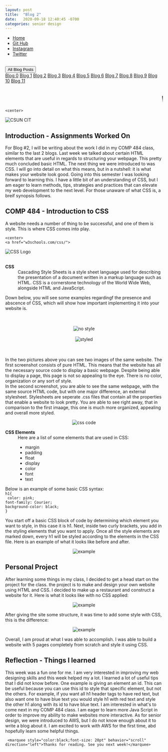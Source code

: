 ```yaml
---
layout: post
title:  "Blog 2"
date:   2020-09-18 12:40:45 -0700
categories: senior design
---
```


<html>



<style>
{% include custom.css %}
</style>

  <title>Blog 2</title>
<body>
<ul class="navbar">
 
  <li class="navbar"><a class="home" href="http://dec98524.github.io/">Home</a></li>
  <li class="navbar"><a href="https://github.com/dec98524/dec98524.github.io">Git Hub</a></li>
  <li class="navbar"><a href="https://www.instagram.com/im.davidcastaneda/">Instagram</a></li>
  <li class="navbar"><a href="https://twitter.com/refilldranks">Twitter</a></li>

</ul>
<br>
<div class="dropdown">
  <button class="dropbtn">All Blog Posts</button>
  <div class="dropdown-content">
    <a href="https://dec98524.github.io/senior/design/2020/08/27/blog-0.html">Blog 0</a>
    <a href="https://dec98524.github.io/senior/design/2020/09/08/blog1.html">Blog 1</a>
          <a href="https://dec98524.github.io/senior/design/2020/09/18/blog2.html">Blog 2</a>
            <a href="https://dec98524.github.io/senior/design/2020/09/25/blog3.html">Blog 3</a>
    <a href="https://dec98524.github.io/senior/design/2020/10/02/blog4.html">Blog 4</a>
          <a href="https://dec98524.github.io/senior/design/2020/10/09/blog5.html">Blog 5</a>
          <a href="https://dec98524.github.io/senior/design/2020/10/16/blog6.html">Blog 6</a>
         <a href="https://dec98524.github.io/senior/design/2020/10/23/blog7.html">Blog 7</a>
                        <a href="https://dec98524.github.io/senior/design/2020/10/30/blog8.html">Blog 8</a>
            <a href="https://dec98524.github.io/senior/design/2020/11/6/blog9.html">Blog 9</a>
      <a href="https://dec98524.github.io/senior/design/2020/11/13/blog10.html">Blog 10</a>
      <a href="https://dec98524.github.io/senior/design/2020/11/20/blog11.html">Blog 11</a>





  </div>
</div><br>
<br>
<marquee style="color:black;font-size: 20pt" behavior="scroll" direction="left"><i>Welcome to my blog site!</i></marquee>

    <center>
<img src="https://www.csun.edu/ua/2017logos/Seal-CSUN-Horizontal-186.png" alt="CSUN CIT" align="middle">
</center>

<h2>Introduction - Assignments Worked On</h2>

<p>For Blog #2, I will be writing about the work I did in my COMP 484 class, similar to the last 2 blogs. Last week we talked about certain HTML elements that are useful in regards to structuring your webpage. This pretty much concluded basic HTML. The next thing we were introduced to was CSS. I will go into detail on what this means, but in a nutshell: it is what makes your website look good. Going into this semester I was looking forward to learning this. I have a little bit of an understanding of CSS, but I am eager to learn methods, tips, strategies and practices that can elevate my web development to the next level. For those unaware of what CSS is, a breif synopsis follows.</p>

<h2>COMP 484 - Introduction to CSS</h2> 

      

<p>A website needs a number of thing to be successful, and one of them is style. This is where CSS comes into play.</p>


    <center>
    <a href="w3schools.com/css/">
<img src="https://sabe.io/classes/css/hero.png" alt="CSS Logo" align="middle">
</a>
</center>
<br> <br>

<dl>
  <dt><b>CSS</b></dt>
  <dd>Cascading Style Sheets is a style sheet language used for describing the presentation of a document written in a markup language such as HTML. CSS is a cornerstone technology of the World Wide Web, alongside HTML and JavaScript.    
    </dd>
</dl>
<p>Down below, you will see some examples regardingf the presence and abscence of CSS, which will show how important implementing it into your website is.</p>
 <br><br>
  <center>
<img src="https://i.imgur.com/PqXBDk3.png" alt="no style" align="middle" width="auto" height="auto">
 <br><br>
<img src="https://i.imgur.com/lP82xDg.png" alt="styled" align="middle" width="auto" height="auto">
</center>
<br><br>
    
<p>In the two pictures above you can see two images of the same website. The first screenshot consists of pure HTML. This means that the website has all the necessary source code to display a basic webpage. Despite being able to display a page, this page is not so appealing to the eye. There is no color, organization or any sort of style. <br>
In the second screenshot, you are able to see the same webpage, with the same source HTML code, but with one major difference, an external stylesheet. Stylesheets are seperate .css files that contain all the properties that enable a website to look pretty. You are able to see right away, that in comparison to the first imaage, this one is much more organized, appealing and overall more styled.
</p>
      <center>
      <img src="https://i2.wp.com/css-tricks.com/wp-content/uploads/2020/04/LV2OI0TM.png?fit=1024%2C333&ssl=1" alt="css code" align="middle">
</center>

  <dl>
  <dt><b>CSS Elements</b></dt>
  <dd>Here are a list of some elements that are used in CSS:
    <ul>
      <li>margin</li>
      <li>padding</li>
      <li>float</li>
      <li>display</li>
      <li>color</li>
      <li>font</li>
      <li>text</li>
      </ul>
    </dd>
</dl>

<p> Below is an example of some basic CSS syntax: 
     <br><code>h1{ <br> color: pink;<br>font-family: Courier;<br>background-color: black;<br>}</code><br></p>
<p>You start off a basic CSS block of code by determining which element you want to style, in this case it is h1. Next, inside two curly brackets, you add in the styling elements that you want to apply. Once all the style elements are marked down, every h1 will be styled according to the elements in the CSS file. Here is an example of what it looks like before and after.</p>
      <center>
      <img src="https://i.imgur.com/6LL9kmX.png" alt="example" align="middle">
</center>


<h2>Personal Project</h2>
<p>After learning some things in my class, I decided to get a head start on the project for the class. the project is to make and design your own website using HTML and CSS. I decided to make up a restaurant and construct a website for it. Here is what it looks like with no CSS applied:</p>

<center>
      <img src="https://i.imgur.com/HNUWHgB.png" alt="example" align="middle">
</center>
 
 <p>After giving the site some structure, it was time to add some style with CSS, this is the difference:</p>
 
 <center>
      <img src="https://i.imgur.com/AVJU2NC.png" alt="example" align="middle">
</center>

<p> Overall, I am proud at what I was able to accomplish. I was able to build a website with 5 pages completely from scratch and style it using CSS.</p>
 
 
<h2>Reflection - Things I learned</h2>
<p>This week was a fun one for me. I am very interested in improving my web designing skills and this week helped my a lot. I learned a lot of useful tips that I did not know before. One example is giving an element an id. This can be useful because you can use this id to style that specific element, but not the others. For example, if you want all h1 header tags to have red text, but also want one to have blue text you would style h1 with red text and style the other h1 along with its id to have blue text. I am interested in what's to come next in my COMP 484 class. I am eager to learn more Java Script in order to improve my ability to make websites more interactive. As for senior design, we were introduced to AWS, but I do not know enough about it to write a blog about it. I am excited to work with AWS for the first time, abd hopefully learn some helpful things.</p>
 
 
     <marquee style="color:black;font-size: 20pt" behavior="scroll" direction="left">Thanks for reading. See you next week!</marquee>
</body>
</html>


